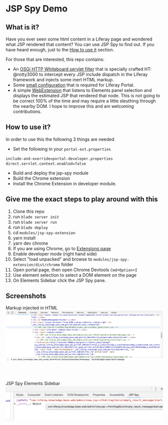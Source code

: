 # JSP Spy Demo

## What is it?

Have you ever seen some html content in a Liferay page and wondered what JSP rendered that content?  You can use JSP Spy to find out.  If you have heard enough, just to the [How to use it](#how-to-use-it) section.

For those that are interested, this repo contains:

- An [OSGi HTTP Whiteboard servlet filter](modules/jsp-spy/src/main/java/com/liferay/jsp/spy/JspSpyServletFilter.java) that is specially crafted HT: @rotty3000 to intercept every JSP include dispatch in the Liferay framework and injects some inert HTML markup.
- Some [small configuration](configs/local/portal-ext.properties) that is required for Liferay Portal.
- A simple [WebExtension](modules/jsp-spy-extension) that listens to Elements panel selection and displays the estimated JSP that rendered that node. This is not going to be correct 100% of the time and may require a little sleuthing through the nearby DOM. I hope to improve this and am welcoming contributions.

## How to use it?

In order to use this the following 3 things are needed

- Set the following in your `portal-ext.properties` 
```
include-and-override=portal-developer.properties
direct.servlet.context.enabled=false
```
- Build and deploy the jsp-spy module
- Build the Chrome extension
- Install the Chrome Extension in developer module.

## Give me the exact steps to play around with this

1. Clone this repo
2. run `blade server init`
3. run `blade server run`
4. run `blade deploy`
5. cd `modules/jsp-spy-extension`
6. yarn install
7. yarn dev chrome 
5. If you are using Chrome, go to [Extensions page](chrome://extensions)
6. Enable developer mode (right hand side)
7. Select "load unpacked" and browse to `modules/jsp-spy-extension/dist/chrome` folder
8. Open portal page, then open Chrome Devtools `Cmd+Option+I` 
9. Use element selection to select a DOM element on the page
10. On Elements Sidebar click the JSP Spy pane.

## Screenshots

Markup injected in HTML 
<img src="jsp-spy-markup.png" width="920" /> 

<br/><br/>

JSP Spy Elements Sidebar
<img src="jsp-spy-sidebar.png" width="920" /> 
